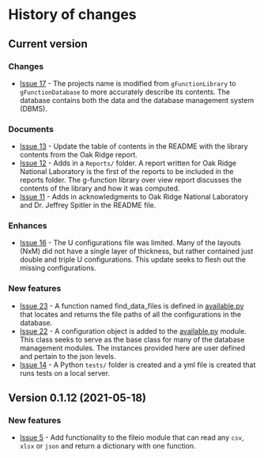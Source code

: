 # History of changes

## Current version

### Changes

- [Issue 17](https://github.com/j-c-cook/gFunctionLibrary/issues/17) - The projects name is modified from `gFunctionLibrary` to `gFunctionDatabase` to more accurately describe its contents. The database contains both the data and the database management system (DBMS). 

### Documents

- [Issue 13](https://github.com/j-c-cook/gFunctionLibrary/issues/13) - Update the table of contents in the README with the library contents from the Oak Ridge report. 
- [Issue 12](https://github.com/j-c-cook/gFunctionLibrary/issues/12) - Adds in a `Reports/` folder. A report written for Oak Ridge National Laboratory is the first of the reports to be included in the reports folder. The g-function library over view report discusses the contents of the library and how it was computed.
- [Issue 11](https://github.com/j-c-cook/gFunctionLibrary/issues/11) - Adds in acknowledgments to Oak Ridge National Laboratory and Dr. Jeffrey Spitler in the README file.

### Enhances

- [Issue 16](https://github.com/j-c-cook/gFunctionDatabase/issues/16) - The U configurations file was limited. Many of the layouts (NxM) did not have a single layer of thickness, but rather contained just double and triple U configurations. This update seeks to flesh out the missing configurations.

### New features

- [Issue 23](https://github.com/j-c-cook/gFunctionDatabase/issues/23) - A function named find_data_files is defined in [available.py](https://github.com/j-c-cook/gFunctionDatabase/tree/main/gFunctionDatabase/Database/available.py) that locates and returns the file paths of all the configurations in the database.
- [Issue 22](https://github.com/j-c-cook/gFunctionDatabase/issues/22) - A configuration object is added to the [available.py](https://github.com/j-c-cook/gFunctionDatabase/tree/main/gFunctionDatabase/Database/available.py) module. This class seeks to serve as the base class for many of the database management modules. The instances provided here are user defined and pertain to the json levels. 
- [Issue 14](https://github.com/j-c-cook/gFunctionLibrary/issues/14) - A Python `tests/` folder is created and a yml file is created that runs tests on a local server. 

## Version 0.1.12 (2021-05-18)

### New features

- [Issue 5](https://github.com/j-c-cook/gFunctionLibrary/issues/5) - Add functionality to the fileio module that can read any `csv`, `xlsx` or `json` and return a dictionary with one function.


